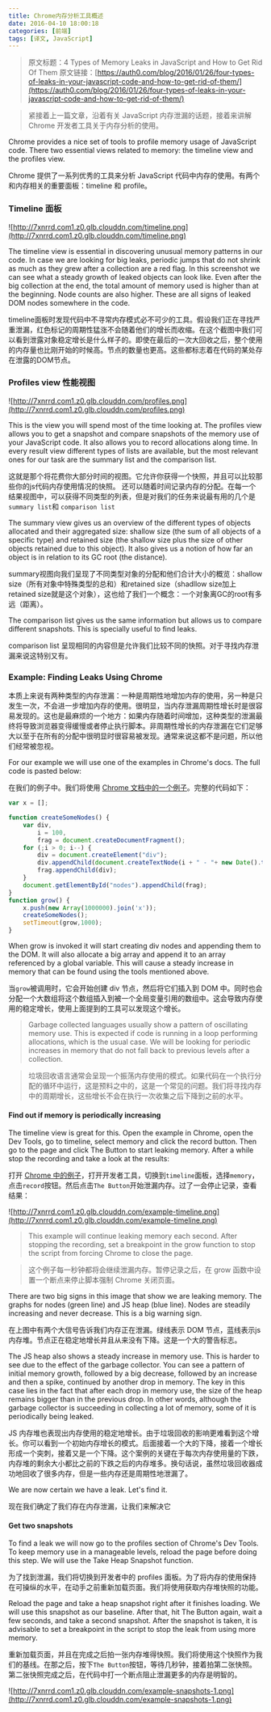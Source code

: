```yaml
---
title: Chrome内存分析工具概述
date: 2016-04-10 18:00:18
categories: [前端]
tags: [译文, JavaScript]
---
```


>原文标题：4 Types of Memory Leaks in JavaScript and How to Get Rid Of Them
原文链接：[https://auth0.com/blog/2016/01/26/four-types-of-leaks-in-your-javascript-code-and-how-to-get-rid-of-them/](https://auth0.com/blog/2016/01/26/four-types-of-leaks-in-your-javascript-code-and-how-to-get-rid-of-them/)

<!--more-->

>紧接着上一篇文章，沿着有关 JavaScript 内存泄漏的话题，接着来讲解 Chrome 开发者工具关于内存分析的使用。

Chrome provides a nice set of tools to profile memory usage of JavaScript code. There two essential views related to memory: the timeline view and the profiles view.

Chrome 提供了一系列优秀的工具来分析 JavaScript 代码中内存的使用。有两个和内存相关的重要面板：timeline 和 profile。

### Timeline 面板 

![http://7xnrrd.com1.z0.glb.clouddn.com/timeline.png](http://7xnrrd.com1.z0.glb.clouddn.com/timeline.png)

The timeline view is essential in discovering unusual memory patterns in our code. In case we are looking for big leaks, periodic jumps that do not shrink as much as they grew after a collection are a red flag. In this screenshot we can see what a steady growth of leaked objects can look like. Even after the big collection at the end, the total amount of memory used is higher than at the beginning. Node counts are also higher. These are all signs of leaked DOM nodes somewhere in the code.

timeline面板时发现代码中不寻常内存模式必不可少的工具。假设我们正在寻找严重泄漏，红色标记的周期性猛涨不会随着他们的增长而收缩。在这个截图中我们可以看到泄露对象稳定增长是什么样子的。即使在最后的一次大回收之后，整个使用的内存量也比刚开始的时候高。节点的数量也更高。这些都标志着在代码的某处存在泄露的DOM节点。

### Profiles view 性能视图 

![http://7xnrrd.com1.z0.glb.clouddn.com/profiles.png](http://7xnrrd.com1.z0.glb.clouddn.com/profiles.png)

This is the view you will spend most of the time looking at. The profiles view allows you to get a snapshot and compare snapshots of the memory use of your JavaScript code. It also allows you to record allocations along time. In every result view different types of lists are available, but the most relevant ones for our task are the summary list and the comparison list.

这就是那个将花费你大部分时间的视图。它允许你获得一个快照，并且可以比较那些你的js代码内存使用情况的快照。 还可以随着时间记录内存的分配。在每一个结果视图中，可以获得不同类型的列表，但是对我们的任务来说最有用的几个是`summary list`和 `comparison list`

The summary view gives us an overview of the different types of objects allocated and their aggregated size: shallow size (the sum of all objects of a specific type) and retained size (the shallow size plus the size of other objects retained due to this object). It also gives us a notion of how far an object is in relation to its GC root (the distance).

summary视图向我们呈现了不同类型对象的分配和他们合计大小的概览：shallow size（所有对象中特殊类型的总和）和retained size（shadllow size加上retained size就是这个对象），这也给了我们一个概念：一个对象离GC的root有多远（距离）。

The comparison list gives us the same information but allows us to compare different snapshots. This is specially useful to find leaks.

comparison list 呈现相同的内容但是允许我们比较不同的快照。对于寻找内存泄漏来说这特别又有。

### Example: Finding Leaks Using Chrome

本质上来说有两种类型的内存泄漏：一种是周期性地增加内存的使用，另一种是只发生一次，不会进一步增加内存的使用。很明显，当内存泄漏周期性增长时是很容易发现的。这也是最麻烦的一个地方：如果内存随着时间增加，这种类型的泄漏最终将导致浏览器变得缓慢或者停止执行脚本。非周期性增长的内存泄漏在它们足够大以至于在所有的分配中很明显时很容易被发现。通常来说这都不是问题，所以他们经常被忽视。

For our example we will use one of the examples in Chrome's docs. The full code is pasted below:

在我们的例子中。我们将使用 [Chrome 文档中的一个例子](https://developer.chrome.com/devtools/docs/demos/memory/example1)。完整的代码如下：

```js
var x = [];

function createSomeNodes() {
    var div,
        i = 100,
        frag = document.createDocumentFragment();
    for (;i > 0; i--) {
        div = document.createElement("div");
        div.appendChild(document.createTextNode(i + " - "+ new Date().toTimeString()));
        frag.appendChild(div);
    }
    document.getElementById("nodes").appendChild(frag);
}
function grow() {
    x.push(new Array(1000000).join('x'));
    createSomeNodes();
    setTimeout(grow,1000);
}
```

When grow is invoked it will start creating div nodes and appending them to the DOM. It will also allocate a big array and append it to an array referenced by a global variable. This will cause a steady increase in memory that can be found using the tools mentioned above.

当`grow`被调用时，它会开始创建 div 节点，然后将它们插入到 DOM 中。同时也会分配一个大数组将这个数组插入到被一个全局变量引用的数组中。这会导致内存使用的稳定增长，使用上面提到的工具可以发现这个增长。

>Garbage collected languages usually show a pattern of oscillating memory use. This is expected if code is running in a loop performing allocations, which is the usual case. We will be looking for periodic increases in memory that do not fall back to previous levels after a collection.

>垃圾回收语言通常会呈现一个振荡内存使用的模式。如果代码在一个执行分配的循环中运行，这是预料之中的，这是一个常见的问题。我们将寻找内存中的周期增长，这些增长不会在执行一次收集之后下降到之前的水平。

#### Find out if memory is periodically increasing

The timeline view is great for this. Open the example in Chrome, open the Dev Tools, go to timeline, select memory and click the record button. Then go to the page and click The Button to start leaking memory. After a while stop the recording and take a look at the results:

打开 [Chrome 中的例子](https://developer.chrome.com/devtools/docs/demos/memory/example1)，打开开发者工具，切换到`timeline`面板，选择`memory`，点击`record`按钮。然后点击`The Button`开始泄漏内存。过了一会停止记录，查看结果：

![http://7xnrrd.com1.z0.glb.clouddn.com/example-timeline.png](http://7xnrrd.com1.z0.glb.clouddn.com/example-timeline.png)

>This example will continue leaking memory each second. After stopping the recording, set a breakpoint in the grow function to stop the script from forcing Chrome to close the page.

>这个例子每一秒钟都将会继续泄漏内存。暂停记录之后，在 grow 函数中设置一个断点来停止脚本强制 Chrome 关闭页面。

There are two big signs in this image that show we are leaking memory. The graphs for nodes (green line) and JS heap (blue line). Nodes are steadily increasing and never decrease. This is a big warning sign.

在上图中有两个大信号告诉我们内存正在泄漏。绿线表示 DOM 节点，蓝线表示js内存堆。节点正在稳定地增长并且从来没有下降。这是一个大的警告标志。

The JS heap also shows a steady increase in memory use. This is harder to see due to the effect of the garbage collector. You can see a pattern of initial memory growth, followed by a big decrease, followed by an increase and then a spike, continued by another drop in memory. The key in this case lies in the fact that after each drop in memory use, the size of the heap remains bigger than in the previous drop. In other words, although the garbage collector is succeeding in collecting a lot of memory, some of it is periodically being leaked.

JS 内存堆也表现出内存使用的稳定地增长。由于垃圾回收的影响更难看到这个增长。你可以看到一个初始内存增长的模式。后面接着一个大的下降，接着一个增长形成一个突刺，接着又是一个下降。这个案例的关键在于每次内存使用量的下跌，内存堆的剩余大小都比之前的下跌之后的内存堆多。换句话说，虽然垃圾回收器成功地回收了很多内存，但是一些内存还是周期性地泄漏了。

We are now certain we have a leak. Let's find it.

现在我们确定了我们存在内存泄漏，让我们来解决它

#### Get two snapshots

To find a leak we will now go to the profiles section of Chrome's Dev Tools. To keep memory use in a manageable levels, reload the page before doing this step. We will use the Take Heap Snapshot function.

为了找到泄漏，我们将切换到开发者中的 profiles 面板。为了将内存的使用保持在可操纵的水平，在动手之前重新加载页面。我们将使用获取内存堆快照的功能。

Reload the page and take a heap snapshot right after it finishes loading. We will use this snapshot as our baseline. After that, hit The Button again, wait a few seconds, and take a second snapshot. After the snapshot is taken, it is advisable to set a breakpoint in the script to stop the leak from using more memory.

重新加载页面，并且在完成之后拍一张内存堆得快照。我们将使用这个快照作为我们的基线。在那之后，按下`The Button`按钮，等待几秒钟，接着拍第二张快照。第二张快照完成之后，在代码中打一个断点阻止泄漏更多的内存是明智的。

![http://7xnrrd.com1.z0.glb.clouddn.com/example-snapshots-1.png](http://7xnrrd.com1.z0.glb.clouddn.com/example-snapshots-1.png)


